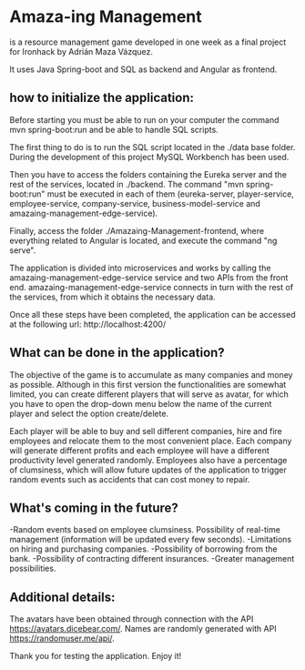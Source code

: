 # Amaza-ing Management

is a resource management game developed in one week as a final project for Ironhack by Adrián Maza Vázquez.

It uses Java Spring-boot and SQL as backend and Angular as frontend.

## how to initialize the application:
Before starting you must be able to run on your computer the command mvn spring-boot:run and be able to handle SQL scripts.

The first thing to do is to run the SQL script located in the ./data base folder. During the development of this project MySQL Workbench has been used.

Then you have to access the folders containing the Eureka server and the rest of the services, located in ./backend. The command "mvn spring-boot:run" must be executed in each of them
(eureka-server, player-service, employee-service, company-service, business-model-service and amazaing-management-edge-service).

Finally, access the folder ./Amazaing-Management-frontend, where everything related to Angular is located, and execute the command "ng serve".

The application is divided into microservices and works by calling the amazaing-management-edge-service service and two APIs from the front end. amazaing-management-edge-service connects in turn with the rest of the services, from which it obtains the necessary data.

Once all these steps have been completed, the application can be accessed at the following url: http://localhost:4200/

## What can be done in the application?

The objective of the game is to accumulate as many companies and money as possible. Although in this first version the functionalities are somewhat limited, 
you can create different players that will serve as avatar, for which you have to open the drop-down menu below the name of the current player and select the option create/delete.

Each player will be able to buy and sell different companies, hire and fire employees and relocate them to the most convenient place.
Each company will generate different profits and each employee will have a different productivity level generated randomly. Employees also have a percentage of clumsiness, 
which will allow future updates of the application to trigger random events such as accidents that can cost money to repair.

## What's coming in the future?

-Random events based on employee clumsiness.
Possibility of real-time management (information will be updated every few seconds).
-Limitations on hiring and purchasing companies.
-Possibility of borrowing from the bank.
-Possibility of contracting different insurances.
-Greater management possibilities.

## Additional details:
The avatars have been obtained through connection with the API https://avatars.dicebear.com/.
Names are randomly generated with API https://randomuser.me/api/.

Thank you for testing the application. Enjoy it!
